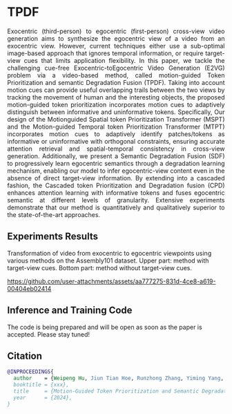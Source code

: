 # TPDF
<p align="justify">
Exocentric (third-person) to egocentric (first-person) cross-view video generation aims to synthesize the egocentric view of a video from an exocentric view. However, current techniques either use a sub-optimal image-based approach that ignores temporal information, or require target-view cues that limits application flexibility. In this paper, we tackle the challenging cue-free Exocentric-toEgocentric Video Generation (E2VG) problem via a video-based method, called motion-guided Token Prioritization and semantic Degradation Fusion (TPDF). Taking into account motion cues can provide useful overlapping trails between the two views by tracking the movement of human and the interesting objects, the proposed motion-guided token prioritization incorporates motion cues to adaptively distinguish between informative and uninformative tokens. Specifically, Our design of the Motionguided Spatial token Prioritization Transformer (MSPT) and the Motion-guided Temporal token Prioritization Transformer (MTPT) incorporates motion cues to adaptively identify patches/tokens as informative or uninformative with orthogonal constraints, ensuring accurate attention retrieval and spatial-temporal consistency in cross-view generation. Additionally, we present a Semantic Degradation Fusion (SDF) to progressively learn egocentric semantics through a degradation learning mechanism, enabling our model to infer egocentric-view content even in the absence of direct target-view information. By extending into a cascaded fashion, the Cascaded token Prioritization and Degradation fusion (CPD) enhances attention learning with informative tokens and fuses egocentric semantic at different levels of granularity. Extensive experiments demonstrate that our method is quantitatively and qualitatively superior to the state-of-the-art approaches.
</p>

## Experiments Results

Transformation of video from exocentric to egocentric viewpoints using various methods on the Assembly101 dataset. Upper part: method with target-view cues. Bottom part: method without target-view cues.

https://github.com/user-attachments/assets/aa777275-831d-4ce8-a619-00404eb02414



## Inference and Training Code

The code is being prepared and will be open as soon as the paper is accepted. Please stay tuned!

## Citation

```BibTeX
@INPROCEEDINGS{
  author    = {Weipeng Hu, Jiun Tian Hoe, Runzhong Zhang, Yiming Yang, Haifeng Hu, Yap-Peng Tan},
  booktitle = {xxx},
  title     = {Motion-Guided Token Prioritization and Semantic Degradation Fusion for Exo-to-Ego Cross-view Video Generation},
  year      = {2024},
}
```
